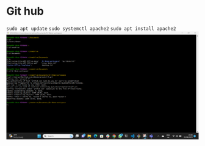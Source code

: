 # Git hub

`sudo apt update`
`sudo systemctl apache2`
`sudo apt install apache2`
![apache](./image/Apache-status.png)